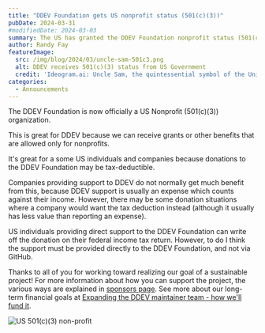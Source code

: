 ```yaml
---
title: "DDEV Foundation gets US nonprofit status (501(c)(3))"
pubDate: 2024-03-31
#modifiedDate: 2024-03-03
summary: The US has granted the DDEV Foundation nonprofit status (501(c)(3))
author: Randy Fay
featureImage:
  src: /img/blog/2024/03/uncle-sam-501c3.png
  alt: DDEV receives 501(c)(3) status from US Government
  credit: 'Ideogram.ai: Uncle Sam, the quintessential symbol of the United States, proudly presenting a scroll to a representative of the DDEV Foundation.'
categories:
  - Announcements
---
```


The DDEV Foundation is now officially a US Nonprofit (501(c)(3)) organization.

This is great for DDEV because we can receive grants or other benefits that are allowed only for nonprofits.

It's great for a some US individuals and companies because donations to the DDEV Foundation may be tax-deductible.

Companies providing support to DDEV do not normally get much benefit from this, because DDEV support is usually an expense which counts against their income. However, there may be some donation situations where a company would want the tax deduction instead (although it usually has less value than reporting an expense).

US individuals providing direct support to the DDEV Foundation can write off the donation on their federal income tax return. However, to do I think the support must be provided directly to the DDEV Foundation, and not via GitHub.

Thanks to all of you for working toward realizing our goal of a sustainable project! For more information about how you can support the project, the various ways are explained in [sponsors page](https://github.com/sponsors/ddev). See more about our long-term financial goals at [Expanding the DDEV maintainer team - how we'll fund it](expanding-ddev-maintainer-team.md).

![US 501(c)(3) non-profit](/img/blog/2024/03/501c3.png)
